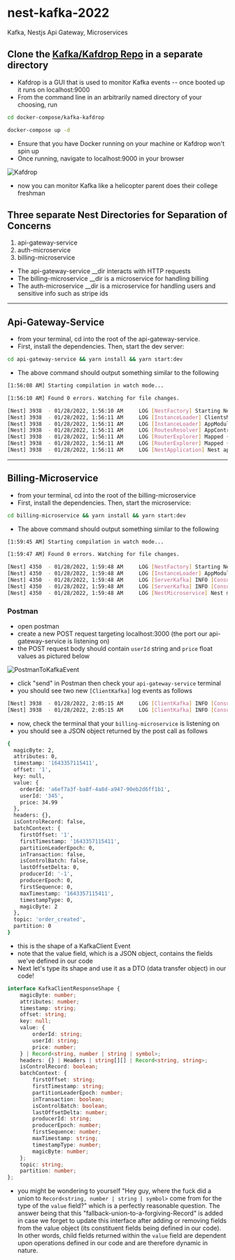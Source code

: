 # nest-kafka-2022
Kafka, Nestjs Api Gateway, Microservices

## Clone the [Kafka/Kafdrop Repo](https://github.com/obsidiandynamics/kafdrop) in a separate directory
- Kafdrop is a GUI that is used to monitor Kafka events -- once booted up it runs on localhost:9000
- From the command line in an arbitrarily named directory of your choosing, run
```bash
cd docker-compose/kafka-kafdrop

docker-compose up -d
```
- Ensure that you have Docker running on your machine or Kafdrop won't spin up
- Once running, navigate to localhost:9000 in your browser

![Kafdrop](https://dev-to-uploads.s3.amazonaws.com/uploads/articles/s9r5a6z77pyiw3ypr7kv.png)

- now you can monitor Kafka like a helicopter parent does their college freshman

## Three separate Nest Directories for Separation of Concerns
1. api-gateway-service
2. auth-microservice
3. billing-microservice
- The api-gateway-service __dir interacts with HTTP requests
- The billing-microservice __dir is a microservice for handling billing
- The auth-microservice __dir is a microservice for handling users and sensitive info such as stripe ids

---
## Api-Gateway-Service
- from your terminal, cd into the root of the api-gateway-service.
- First, install the dependencies. Then, start the dev server:

```bash
cd api-gateway-service && yarn install && yarn start:dev
```

- The above command should output something similar to the following

```bash
[1:56:08 AM] Starting compilation in watch mode...

[1:56:10 AM] Found 0 errors. Watching for file changes.

[Nest] 3938  - 01/28/2022, 1:56:10 AM     LOG [NestFactory] Starting Nest application...
[Nest] 3938  - 01/28/2022, 1:56:11 AM     LOG [InstanceLoader] ClientsModule dependencies initialized +26ms
[Nest] 3938  - 01/28/2022, 1:56:11 AM     LOG [InstanceLoader] AppModule dependencies initialized +1ms
[Nest] 3938  - 01/28/2022, 1:56:11 AM     LOG [RoutesResolver] AppController {/}: +6ms
[Nest] 3938  - 01/28/2022, 1:56:11 AM     LOG [RouterExplorer] Mapped {/, GET} route +3ms
[Nest] 3938  - 01/28/2022, 1:56:11 AM     LOG [RouterExplorer] Mapped {/, POST} route +1ms
[Nest] 3938  - 01/28/2022, 1:56:11 AM     LOG [NestApplication] Nest application successfully started +3ms
```

---

## Billing-Microservice
- from your terminal, cd into the root of the billing-microservice
- First, install the dependencies. Then, start the microservice:

```bash
cd billing-microservice && yarn install && yarn start:dev
```

- The above command should output something similar to the following

```bash
[1:59:45 AM] Starting compilation in watch mode...

[1:59:47 AM] Found 0 errors. Watching for file changes.

[Nest] 4350  - 01/28/2022, 1:59:48 AM     LOG [NestFactory] Starting Nest application...
[Nest] 4350  - 01/28/2022, 1:59:48 AM     LOG [InstanceLoader] AppModule dependencies initialized +23ms
[Nest] 4350  - 01/28/2022, 1:59:48 AM     LOG [ServerKafka] INFO [Consumer] Starting {"timestamp":"2022-01-28T07:59:48.261Z","logger":"kafkajs","groupId":"billing-consumer-server"}
[Nest] 4350  - 01/28/2022, 1:59:48 AM     LOG [ServerKafka] INFO [ConsumerGroup] Consumer has joined the group {"timestamp":"2022-01-28T07:59:48.320Z","logger":"kafkajs","groupId":"billing-consumer-server","memberId":"nestjs-consumer-server-75a33998-e62b-44bc-bece-5e470d61222e","leaderId":"nestjs-consumer-server-75a33998-e62b-44bc-bece-5e470d61222e","isLeader":true,"memberAssignment":{"order_created":[0]},"groupProtocol":"RoundRobinAssigner","duration":58}
[Nest] 4350  - 01/28/2022, 1:59:48 AM     LOG [NestMicroservice] Nest microservice successfully started +5ms
```

### Postman
- open postman 
- create a new POST request targeting localhost:3000 (the port our api-gateway-service is listening on)
- the POST request body should contain `userId` string and `price` float values as pictured below

![PostmanToKafkaEvent](https://dev-to-uploads.s3.amazonaws.com/uploads/articles/sltyof2s5doehmg35nrr.png)

- click "send" in Postman then check your `api-gateway-service` terminal
- you should see two new `[ClientKafka]` log events as follows

```bash
[Nest] 3938  - 01/28/2022, 2:05:15 AM     LOG [ClientKafka] INFO [Consumer] Starting {"timestamp":"2022-01-28T08:05:15.344Z","logger":"kafkajs","groupId":"billing-consumer-client"}
[Nest] 3938  - 01/28/2022, 2:05:15 AM     LOG [ClientKafka] INFO [ConsumerGroup] Consumer has joined the group {"timestamp":"2022-01-28T08:05:15.395Z","logger":"kafkajs","groupId":"billing-consumer-client","memberId":"billing-client-23ad2886-d535-4042-b33a-6e08e8f35fce","leaderId":"billing-client-23ad2886-d535-4042-b33a-6e08e8f35fce","isLeader":true,"memberAssignment":{},"groupProtocol":"NestReplyPartitionAssigner","duration":39}
```

- now, check the terminal that your `billing-microservice` is listening on
- you should see a JSON object returned by the post call as follows

```bash
{
  magicByte: 2,
  attributes: 0,
  timestamp: '1643357115411',
  offset: '1',
  key: null,
  value: {
    orderId: 'a6ef7a3f-ba8f-4a8d-a947-90eb2d6ff1b1',
    userId: '345',
    price: 34.99
  },
  headers: {},
  isControlRecord: false,
  batchContext: {
    firstOffset: '1',
    firstTimestamp: '1643357115411',
    partitionLeaderEpoch: 0,
    inTransaction: false,
    isControlBatch: false,
    lastOffsetDelta: 0,
    producerId: '-1',
    producerEpoch: 0,
    firstSequence: 0,
    maxTimestamp: '1643357115411',
    timestampType: 0,
    magicByte: 2
  },
  topic: 'order_created',
  partition: 0
}
```

- this is the shape of a KafkaClient Event
- note that the value field, which is a JSON object, contains the fields we've defined in our code
- Next let's type its shape and use it as a DTO (data transfer object) in our code!
```ts
interface KafkaClientResponseShape {
    magicByte: number;
    attributes: number;
    timestamp: string;
    offset: string;
    key: null;
    value: {
        orderId: string;
        userId: string;
        price: number;
    } | Record<string, number | string | symbol>;
    headers: {} | Headers | string[][] | Record<string, string>;
    isControlRecord: boolean;
    batchContext: {
        firstOffset: string;
        firstTimestamp: string;
        partitionLeaderEpoch: number;
        inTransaction: boolean;
        isControlBatch: boolean;
        lastOffsetDelta: number;
        producerId: string;
        producerEpoch: number;
        firstSequence: number;
        maxTimestamp: string;
        timestampType: number;
        magicByte: number;
    };
    topic: string;
    partition: number;
};
```
- you might be wondering to yourself "Hey guy, where the fuck did a union to `Record<string, number | string | symbol>` come from for the type of the `value` field?" which is a perfectly reasonable question. The answer being that this "fallback-union-to-a-forgiving-Record" is added in case we forget to update this interface after adding or removing fields from the value object (its constituent fields being defined in our code). In other words, child fields returned within the `value` field are dependent upon operations defined in our code and are therefore dynamic in nature.
